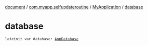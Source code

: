 [document](../../index.md) / [com.myapp.selfupdateroutine](../index.md) / [MyApplication](index.md) / [database](./database.md)

# database

`lateinit var database: `[`AppDatabase`](../../com.myapp.data.local.database/-app-database/index.md)